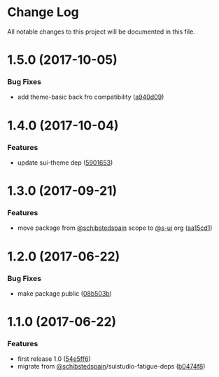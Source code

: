 # Change Log

All notable changes to this project will be documented in this file.

<a name="1.5.0"></a>
# 1.5.0 (2017-10-05)


### Bug Fixes

* add theme-basic back fro compatibility ([a940d09](https://github.com/SUI-Components/sui/commit/a940d09))



<a name="1.4.0"></a>
# 1.4.0 (2017-10-04)


### Features

* update sui-theme dep ([5901653](https://github.com/SUI-Components/sui/commit/5901653))



<a name="1.3.0"></a>
# 1.3.0 (2017-09-21)


### Features

* move package from [@schibstedspain](https://github.com/schibstedspain) scope to [@s-ui](https://github.com/s-ui) org ([aa15cd1](https://github.com/SUI-Components/sui/commit/aa15cd1))



<a name="1.2.0"></a>
# 1.2.0 (2017-06-22)


### Bug Fixes

* make package public ([08b503b](https://github.com/SUI-Components/sui/commit/08b503b))



<a name="1.1.0"></a>
# 1.1.0 (2017-06-22)


### Features

* first release 1.0 ([54e5ff6](https://github.com/SUI-Components/sui/commit/54e5ff6))
* migrate from [@schibstedspain](https://github.com/schibstedspain)/suistudio-fatigue-deps ([b0474f8](https://github.com/SUI-Components/sui/commit/b0474f8))



